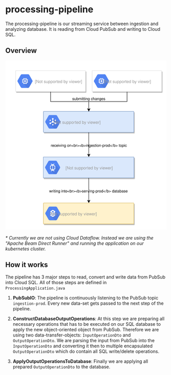# processing-pipeline

The processing-pipeline is our streaming service between ingestion 
and analyzing database. It is reading from Cloud PubSub and writing
to Cloud SQL.

## Overview

![Integration overview](docs/img/integration.svg)

_* Currently we are not using Cloud Dataflow. Instead we are using
the "Apache Beam Direct Runner" and running the application on our
kubernetes cluster._

## How it works

The pipeline has 3 major steps to read, convert and write data from
PubSub into Cloud SQL. All of those steps are defined in `ProcessingApplication.java`

1) __PubSubIO__: The pipeline is continuously listening to the PubSub topic
`ingestion-prod`. Every new data-set gets passed to the next step of the pipeline.

2) __ConstructDatabaseOutputOperations__: At this step we are preparing all
necessary operations that has to be executed on our SQL database to apply
the new object-oriented object from PubSub. Therefore we are using two
data-transfer-objects: `InputOperationDto` and `OutputOperationDto`.
We are parsing the input from PubSub into the `InputOperationDto` and
converting it then to multiple encapsulated `OutputOperationDto` which
do contain all SQL write/delete operations.

3) __ApplyOutputOperationsToDatabase__: Finally we are applying
all prepared `OutputOperationDto` to the database.